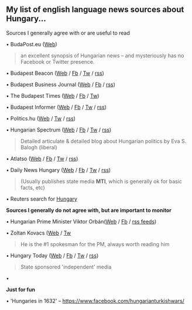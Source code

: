 ## **My list of english language news sources about Hungary...** ##

<!--- owowowow --->

Sources I generally agree with or are useful to read

• BudaPost.eu ([Web](http://www.budapost.eu/)) 
> an excellent synopsis of Hungarian news – and mysteriously has no Facebook or Twitter presence.

• Budapest Beacon ([Web](https://budapestbeacon.com) / [Fb](https://www.facebook.com/BudapestBeacon) / [Tw](https://twitter.com/budapestbeacon) / [rss](https://budapestbeacon.com/feed/))

• Budapest Business Journal ([Web](http://www.bbj.hu/) / [Fb](https://www.facebook.com/budapestbusinessjournal/) / [rss](https://bbj.hu/site/assets/rss/rss.php))

• The Budapest Times ([Web](http://www.budapesttimes.hu/) / [Fb](https://www.facebook.com/BudapestTimes/) / [Tw](https://twitter.com/budapesttimes))


• Budapest Informer ([Web](https://budapestinformer.com/) / [Fb](https://www.facebook.com/BudapestInformer/) / [Tw](https://twitter.com/budapestinfo) / [rss](http://feeds.feedburner.com/budapestinformer))

• Politics.hu ([Web](http://www.politics.hu) / [Tw](https://twitter.com/politicshu) /  [rss](http://www.politics.hu/feed/))

• Hungarian Spectrum ([Web](http://hungarianspectrum.org) / [Fb](https://www.facebook.com/Hungarian-Spectrum-222092944468208) / [Tw](https://twitter.com/esbalogh) / [rss](http://hungarianspectrum.org/feed/))

> Detailed articulate & detailed blog about Hungarian politics by Eva S. Balogh (liberal)

• Atlatso ([Web](https://english.atlatszo.hu) / [Fb](https://www.facebook.com/atlatszo.hu) / [Tw](https://twitter.com/Atlatszo) /  [rss](https://english.atlatszo.hu/feed/))

• Daily News Hungary ([Web](https://dailynewshungary.com/) / [Fb](https://www.facebook.com/dailynewshungary) / [Tw](https://twitter.com/dnewshungary) / [rss](www))

> (Usually publishes state media **MTI**, which is generally ok for basic facts, etc)

• Reuters search for [Hungary](https://www.reuters.com/search/news?blob=hungary&sortBy=date&dateRange=all)

**Sources I generally do not agree with, but are important to monitor**


• Hungarian Prime Minister Viktor Orbán([Web](http://www.kormany.hu/en/the-prime-minister) / [Fb](https://www.facebook.com/kormanyzat) / [rss feeds](http://www.kormany.hu/en/rss))

• Zoltan Kovacs  ([Web](http://www.kormany.hu/en/government-spokesperson) / [Tw](https://twitter.com/zoltanspox)
> He is the #1 spokesman for the PM, always worth reading him 

• Hungary Today ([Web](http://hungarytoday.hu/) / [Fb](https://www.facebook.com/hungarytoday/) / [Tw](https://twitter.com/HungaryToday) / [rss](http://hungarytoday.hu/feed))
> State sponsored 'independent' media

• 

**Just for fun**

• 'Hungaries in 1632'
– https://www.facebook.com/hungarianturkishwars/

<!--- 

([Web](www) / [Fb](www) / [Tw](www) / [rss](www)) 

--->
